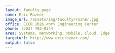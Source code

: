 ```yaml
---
layout: faculty_page
name: Eric Rozner
image_url: /assets/img/faculty/rozner.jpg
office: ECCR 1b26,<br> Engineering Center
phone: (303) 492-9344
area: Systems, Networking, Mobile, Cloud, Edge
targeturl: http://www.ericrozner.com/
output: false
---
```

